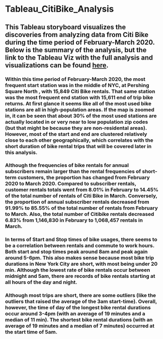 # Tableau_CitiBike_Analysis

## This Tableau storyboard visualizes the discoveries from analyzing data from Citi Bike during the time period of February-March 2020.  Below is the summary of the analysis, but the link to the Tableau Viz with the full analysis and visualizations can be found [here](https://public.tableau.com/views/CitiBikeAnalysis_15876078257070/StoryCitiBikeAnalysis?:language=en&:retry=yes&:display_count=y&:origin=viz_share_link).

### Within this time period of February-March 2020, the most frequent start station was in the middle of NYC, at Pershing Square North , with 15,849 Citi Bike rentals.  That same station was the most frequent end station with 15,611 end of trip bike returns. At first glance it seems like all of the most used bike stations are all in high-population areas.  If the map is zoomed in, it can be seen that about 30% of the most used stations are actually located in or very near to low population zip codes (but that might be because they are non-residental areas).  However, most of the start and end are clustered relatively close to each other geographically, which correlates with the short duration of bike rental trips that will be covered later in this analysis.

### Although the frequencies of bike rentals for annual subscribers remain larger than the rental frequencies of short-term customers, the proportion has changed  from February 2020 to March 2020.  Compared to subscriber rentals, customer rentals totals went from 8.01%  in February to 14.45% of the total number of rentals of Citi Bike in March.  Conversely, the proportion of annual subscriber rentals decreased from  91.99% to 85.55% of the total number of rentals from February to March.  Also, the total number of Citibike rentals decreased 6.83% from 1,146,830 in February to 1,068,457 rentals in March.

### In terms of Start and Stop times of bike usages, there seems to be a correlation between rentals and commute to work hours.  Both start and stop times peak around 8am and peak again around 5-6pm.  This also makes sense because most bike trip durations in New York City are short, with most being under 20 min.  Although the lowest rate of bike rentals occur between midnight and 5am, there are records of bike rentals starting at all hours of the day and night.

### Although most trips are short, there are some outliers (like the outliers that raised the average of the 3am start-time).  Overall, however, the time of day of the longest bike rental durations occur around 3-4pm (with an average of 19 minutes and a median of 11 min).  The shortest bike rental durations (with an average of 19 minutes and a median of 7 minutes) occurred at the start time of 5am.  
